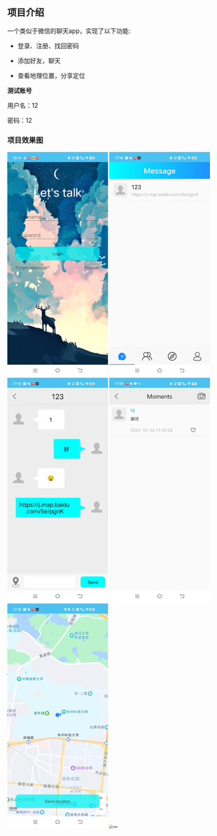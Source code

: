 ## 项目介绍

一个类似于微信的聊天app，实现了以下功能:

* 登录、注册、找回密码

* 添加好友，聊天

* 查看地理位置，分享定位

**测试账号**

用户名：12

密码：12

### 项目效果图

<img src="pictures/登录.jpg" alt="login" style="zoom: 50%;" />

<img src="pictures/主界面.jpg" alt="contacts" style="zoom:50%;" />

<img src="pictures/聊天.jpg" alt="chat" style="zoom:50%;" />

<img src="pictures/朋友圈.jpg" alt="moment" style="zoom:50%;" />

<img src="pictures/地图.jpg" alt="map" style="zoom:50%;" />

<img src="pictures/me.png" alt="me" style="zoom:50%;" />

